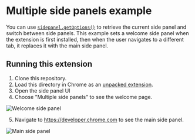 # Multiple side panels example

You can use [`sidepanel.getOptions()`](https://developer.chrome.com/docs/extensions/reference/sidePanel/#method-getOptions) to retrieve the current side panel and switch between side panels. This example sets a welcome side panel when the extension is first installed, then when the user navigates to a different tab, it replaces it with the main side panel.

## Running this extension

1. Clone this repository.
2. Load this directory in Chrome as an [unpacked extension](https://developer.chrome.com/docs/extensions/mv3/getstarted/development-basics/#load-unpacked).
3. Open the side panel UI
4. Choose "Multiple side panels" to see the welcome page.

<img src="https://wd.imgix.net/image/BhuKGJaIeLNPW9ehns59NfwqKxF2/dhSqpr4hqDX0EFy8NlzE.png?auto=format&w=600" alt="Welcome side panel">

5. Navigate to https://developer.chrome.com to see the main side panel.

<img src="https://wd.imgix.net/image/BhuKGJaIeLNPW9ehns59NfwqKxF2/vtTL1BW8HLukz7jlrqZb.png?auto=format&w=600" alt="Main side panel">
